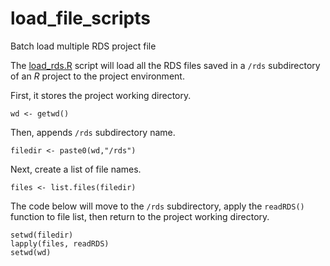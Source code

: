 # load_file_scripts

Batch load multiple RDS project file

The [load_rds.R](https://github.com/davemargraf/load_file_scripts/blob/master/load_rds.R) script will load all the RDS files saved in a `/rds` subdirectory of an *R* project to the project environment.


First, it stores the project working directory.
```{r}
wd <- getwd()
```

Then, appends `/rds` subdirectory name. 
```{r}
filedir <- paste0(wd,"/rds")
```

Next, create a list of file names.
```{r}
files <- list.files(filedir)
```

The code below will move to the `/rds` subdirectory, apply the `readRDS()` function to file list, then return to the project working directory.

```{r}
setwd(filedir)
lapply(files, readRDS)
setwd(wd)
```

<!-- Alternatively, we can read the rds files from the project directory with this method -->
